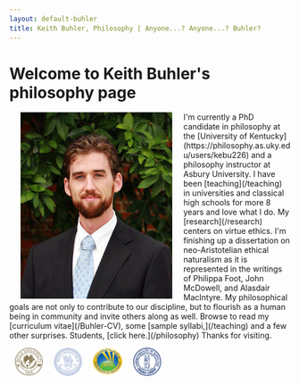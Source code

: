 ```yaml
---
layout: default-buhler
title: Keith Buhler, Philosophy | Anyone...? Anyone...? Buhler? 
--- 
```


<h1>Welcome to Keith Buhler's philosophy page</h1>

<img src="/img/keithbuhler-golden.png" alt="Keith Buhler" hspace="20px" align="left">  
I'm currently a PhD candidate in philosophy at the [University of Kentucky](https://philosophy.as.uky.edu/users/kebu226) and a philosophy instructor at Asbury University. I have been [teaching](/teaching) in universities and classical high schools for more 8 years and love what I do. My [research](/research) centers on virtue ethics. I'm finishing up a dissertation on neo-Aristotelian ethical naturalism as it is represented in the writings of Philippa Foot, John McDowell, and Alasdair MacIntyre. My philosophical goals are not only to contribute to our discipline, but to flourish as a human being in community and invite others along as well. Browse to read my [curriculum vitae](/Buhler-CV), some [sample syllabi,](/teaching) and a few other surprises. Students, [click here.](/philosophy) Thanks for visiting.


<br>

&nbsp;&nbsp;&nbsp; <img src="/img/seal-biola.png" alt="Biola" height="50" align="left" hspace="10px" width="50"> &nbsp;&nbsp;&nbsp; <img src="/img/seal-thi.png" alt="Torrey Honors" height="50" width="50" align="left" hspace="10px">  <img src="/img/seal-balamand.png" alt="Balamand" height="52" width="52" align="left" hspace="10px"> <img src="/img/seal-uk.png" alt="Kentucky" height="50" width="50" align="left" hspace="10px">  

<br>